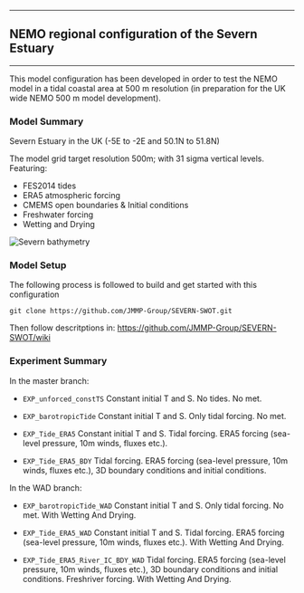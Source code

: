 *****************************************************
## NEMO regional configuration of the Severn Estuary
*****************************************************


This model configuration has been developed in order to test the NEMO model in a tidal coastal area at 500 m resolution 
(in preparation for the UK wide NEMO 500 m model development).


### Model Summary

Severn Estuary in the UK  (-5E to -2E and 50.1N to 51.8N)

The model grid target resolution 500m; with 31 sigma vertical levels.
Featuring:

* FES2014 tides
* ERA5 atmospheric forcing
* CMEMS open boundaries & Initial conditions
* Freshwater forcing 
* Wetting and Drying 

![Severn bathymetry](https://github.com/JMMP-Group/SEVERN-SWOT/wiki/FIGURES/SEVERN-SWOT_bathy.png)

### Model Setup

The following process is followed to build and get started with this configuration

``git clone https://github.com/JMMP-Group/SEVERN-SWOT.git``

Then follow descritptions in: https://github.com/JMMP-Group/SEVERN-SWOT/wiki


### Experiment Summary
In the master branch:
* ``EXP_unforced_constTS``
Constant initial T and S. No tides. No met.

* ``EXP_barotropicTide``
Constant initial T and S. Only tidal forcing. No met.

* ``EXP_Tide_ERA5``
Constant initial T and S. Tidal forcing. ERA5 forcing (sea-level pressure, 10m winds, fluxes etc.).

* ``EXP_Tide_ERA5_BDY``
Tidal forcing. ERA5 forcing (sea-level pressure, 10m winds, fluxes etc.), 3D boundary conditions and initial conditions.

In the WAD branch:
* ``EXP_barotropicTide_WAD``
Constant initial T and S. Only tidal forcing. No met. With Wetting And Drying.

* ``EXP_Tide_ERA5_WAD``
Constant initial T and S. Tidal forcing. ERA5 forcing (sea-level pressure, 10m winds, fluxes etc.). With Wetting And Drying.

* ``EXP_Tide_ERA5_River_IC_BDY_WAD``
Tidal forcing. ERA5 forcing (sea-level pressure, 10m winds, fluxes etc.), 3D boundary conditions and initial conditions.
Freshriver forcing. With Wetting And Drying.

